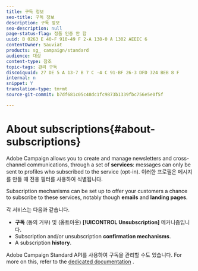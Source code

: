 ```yaml
---
title: 구독 정보
seo-title: 구독 정보
description: 구독 정보
seo-description: null
page-status-flag: 정품 인증 안 함
uuid: B 0263 E 40-F 910-49 F 2-A 138-0 A 1302 AEEEC 6
contentOwner: Sauviat
products: sg_ campaign/standard
audience: 대상
content-type: 참조
topic-tags: 관리 구독
discoiquuid: 27 DE 5 A 13-7 B 7 C -4 C 91-BF 26-3 DFD 324 BEB 8 F
internal: n
snippet: Y
translation-type: tm+mt
source-git-commit: b7df681c05c48dc1fc9873b1339fbc756e5e0f5f

---
```



# About subscriptions{#about-subscriptions}

Adobe Campaign allows you to create and manage newsletters and cross-channel communications, through a set of **services**: messages can only be sent to profiles who subscribed to the service (opt-in). 이러한 프로필은 메시지를 만들 때 전용 필터를 사용하여 식별됩니다.

Subscription mechanisms can be set up to offer your customers a chance to subscribe to these services, notably though **emails** and **landing pages**.

각 서비스는 다음과 같습니다.

* **구독** (동의 거부) 및 (옵트아웃) **[!UICONTROL Unsubscription]** 메커니즘입니다.
* Subscription and/or unsubscription **confirmation mechanisms**.
* A subscription **history**.

Adobe Campaign Standard API를 사용하여 구독을 관리할 수도 있습니다. For more on this, refer to the [dedicated documentation](https://docs.campaign.adobe.com/doc/standard/en/api/ACS_API.html#managing-subscriptions) .
